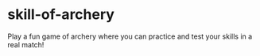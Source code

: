 # skill-of-archery
Play a fun game of archery where you can practice and test your skills in a real match!
